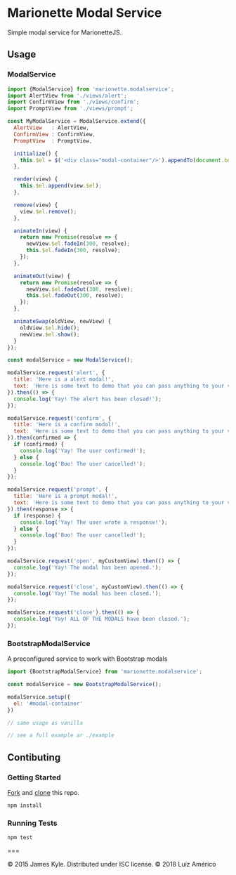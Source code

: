# Marionette Modal Service

Simple modal service for MarionetteJS.

## Usage

### ModalService

```js
import {ModalService} from 'marionette.modalservice';
import AlertView from './views/alert';
import ConfirmView from './views/confirm';
import PromptView from './views/prompt';

const MyModalService = ModalService.extend({
  AlertView   : AlertView,
  ConfirmView : ConfirmView,
  PromptView  : PromptView,

  initialize() {
    this.$el = $('<div class="modal-container"/>').appendTo(document.body);
  },

  render(view) {
    this.$el.append(view.$el);
  },

  remove(view) {
    view.$el.remove();
  },

  animateIn(view) {
    return new Promise(resolve => {
      newView.$el.fadeIn(300, resolve);
      this.$el.fadeIn(300, resolve);
    });
  },

  animateOut(view) {
    return new Promise(resolve => {
      newView.$el.fadeOut(300, resolve);
      this.$el.fadeOut(300, resolve);
    });
  },

  animateSwap(oldView, newView) {
    oldView.$el.hide();
    newView.$el.show();
  }
});

const modalService = new ModalService();

modalService.request('alert', {
  title: 'Here is a alert modal!',
  text: 'Here is some text to demo that you can pass anything to your view'
}).then(() => {
  console.log('Yay! The alert has been closed!');
});

modalService.request('confirm', {
  title: 'Here is a confirm modal!',
  text: 'Here is some text to demo that you can pass anything to your view'
}).then(confirmed => {
  if (confirmed) {
    console.log('Yay! The user confirmed!');
  } else {
    console.log('Boo! The user cancelled!');
  }
});

modalService.request('prompt', {
  title: 'Here is a prompt modal!',
  text: 'Here is some text to demo that you can pass anything to your view'
}).then(response => {
  if (response) {
    console.log('Yay! The user wrote a response!');
  } else {
    console.log('Boo! The user cancelled!');
  }
});

modalService.request('open', myCustomView).then(() => {
  console.log('Yay! The modal has been opened.');
});

modalService.request('close', myCustomView).then(() => {
  console.log('Yay! The modal has been closed.');
});

modalService.request('close').then(() => {
  console.log('Yay! ALL OF THE MODALS have been closed.');
});
```

### BootstrapModalService

A preconfigured service to work with Bootstrap modals

```js
import {BootstrapModalService} from 'marionette.modalservice';

const modalService = new BootstrapModalService();

modalService.setup({
  el: '#modal-container'
})

// same usage as vanilla

// see a full example ar ./example
```


## Contibuting

### Getting Started

[Fork](https://help.github.com/articles/fork-a-repo/) and
[clone](http://git-scm.com/docs/git-clone) this repo.

```
npm install
```

### Running Tests

```
npm test
```

===

© 2015 James Kyle. Distributed under ISC license.
© 2018 Luiz Américo
